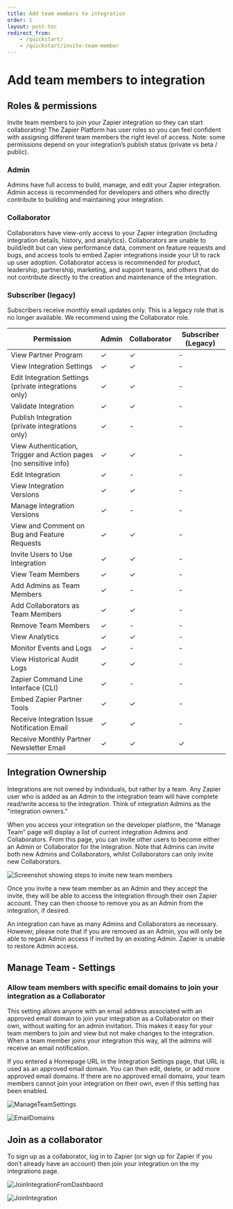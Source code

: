```yaml
---
title: Add team members to integration
order: 1
layout: post-toc
redirect_from: 
    - /quickstart/
    - /quickstart/invite-team-member
---
```


# Add team members to integration

## Roles & permissions

Invite team members to join your Zapier integration so they can start collaborating! The Zapier Platform has user roles so you can feel confident with assigning different team members the right level of access. Note: some permissions depend on your integration’s publish status (private vs beta / public).

### Admin

Admins have full access to build, manage, and edit your Zapier integration. Admin access is recommended for developers and others who directly contribute to building and maintaining your integration.

### Collaborator

Collaborators have view-only access to your Zapier integration (including integration details, history, and analytics). Collaborators are unable to build/edit but can view performance data, comment on feature requests and bugs, and access tools to embed Zapier integrations inside your UI to rack up user adoption. Collaborator access is recommended for product, leadership, partnership, marketing, and support teams, and others that do not contribute directly to the creation and maintenance of the integration.

### Subscriber (legacy)

Subscribers receive monthly email updates only. This is a legacy role that is no longer available. We recommend using the Collaborator role.

| **Permission**                                                    	| **Admin** 	| **Collaborator** 	| **Subscriber** (Legacy) 	|
|-------------------------------------------------------------------	|-----------	|------------------	|-------------------------	|
| View Partner Program                                              	| ✓         	| ✓                	| -                       	|
| View Integration Settings                                         	| ✓         	| ✓                	| -                       	|
| Edit Integration Settings (private integrations only)             	| ✓         	| ✓                	| -                       	|
| Validate Integration                                              	| ✓         	| ✓                	| -                       	|
| Publish Integration (private integrations only)                   	| ✓         	| -                	| -                       	|
| View Authentication, Trigger and Action pages (no sensitive info) 	| ✓         	| ✓                	| -                       	|
| Edit Integration                                                  	| ✓         	| -                	| -                       	|
| View Integration Versions                                         	| ✓         	| ✓                	| -                       	|
| Manage Integration Versions                                       	| ✓         	| -                	| -                       	|
| View and Comment on Bug and Feature Requests                      	| ✓         	| ✓                	| -                       	|
| Invite Users to Use Integration                                   	| ✓         	| ✓                	| -                       	|
| View Team Members                                                 	| ✓         	| ✓                	| -                       	|
| Add Admins as Team Members                                        	| ✓         	| -                	| -                       	|
| Add Collaborators as Team Members                                 	| ✓         	| ✓                	| -                       	|
| Remove Team Members                                               	| ✓         	| -                	| -                       	|
| View Analytics                                                    	| ✓         	| ✓                	| -                       	|
| Monitor Events and Logs                                           	| ✓         	| -                	| -                       	|
| View Historical Audit Logs                                        	| ✓         	| ✓                	| -                       	|
| Zapier Command Line Interface (CLI)                               	| ✓         	| -                	| -                       	|
| Embed Zapier Partner Tools                                        	| ✓         	| ✓                	| -                       	|
| Receive Integration Issue Notification Email                      	| ✓         	| ✓                	| -                       	|
| Receive Monthly Partner Newsletter Email                          	| ✓         	| ✓                	| ✓                       	|

## Integration Ownership

Integrations are not owned by individuals, but rather by a team. Any Zapier user who is added as an Admin to the integration team will have complete read/write access to the integration. Think of integration Admins as the "integration owners."

When you access your integration on the developer platform, the “Manage Team” page will display a list of current integration Admins and Collaborators. From this page, you can invite other users to become either an Admin or Collaborator for the integration. Note that Admins can invite both new Admins and Collaborators, whilst Collaborators can only invite new Collaborators.

![Screenshot showing steps to invite new team members](https://cdn.zappy.app/bae7d5d6224b6b0d8cca85458154574a.png)

Once you invite a new team member as an Admin and they accept the invite, they will be able to access the integration through their own Zapier account. They can then choose to remove you as an Admin from the integration, if desired.

An integration can have as many Admins and Collaborators as necessary. However, please note that if you are removed as an Admin, you will only be able to regain Admin access if invited by an existing Admin. Zapier is unable to restore Admin access.

## Manage Team - Settings

### Allow team members with specific email domains to join your integration as a Collaborator

This setting allows anyone with an email address associated with an approved email domain to join your integration as a Collaborator on their own, without waiting for an admin invitation. This makes it easy for your team members to join and view but not make changes to the integration. When a team member joins your integration this way, all the admins will receive an email notification.

If you entered a Homepage URL in the Integration Settings page, that URL is used as an approved email domain. You can then edit, delete, or add more approved email domains. If there are no approved email domains, your team members cannot join your integration on their own, even if this setting has been enabled.

![ManageTeamSettings](https://cdn.zappy.app/ba32ec04e4bb8fb6fa98c6f0f6c2c0c2.png)

![EmailDomains](https://cdn.zappy.app/7c423f6e7166c70d4622393859cedb9b.png)

## Join as a collaborator

To sign up as a collaborator, log in to Zapier (or sign up for Zapier if you don’t already have an account) then join your integration on the my integrations page.

![JoinIntegrationFromDashbaord](https://cdn.zappy.app/5a3452ea8e72049a2083aab5dac59069.png)

![JoinIntegration](https://cdn.zappy.app/b47f3a9b672533df505667cf3933a9ee.png)
